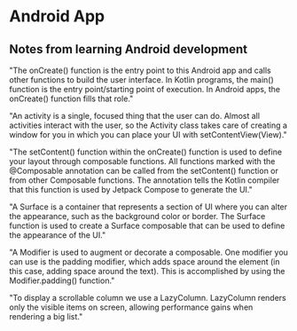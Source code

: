 # Android App

## Notes from learning Android development

"The onCreate() function is the entry point to this Android app and calls other functions to build the user interface. In Kotlin programs, the main() function is the entry point/starting point of execution. In Android apps, the onCreate() function fills that role."

"An activity is a single, focused thing that the user can do. Almost all activities interact with the user, so the Activity class takes care of creating a window for you in which you can place your UI with setContentView(View)."

"The setContent() function within the onCreate() function is used to define your layout through composable functions. All functions marked with the @Composable annotation can be called from the setContent() function or from other Composable functions. The annotation tells the Kotlin compiler that this function is used by Jetpack Compose to generate the UI."

"A Surface is a container that represents a section of UI where you can alter the appearance, such as the background color or border. The Surface function is used to create a Surface composable that can be used to define the appearance of the UI."

"A Modifier is used to augment or decorate a composable. One modifier you can use is the padding modifier, which adds space around the element (in this case, adding space around the text). This is accomplished by using the Modifier.padding() function."

"To display a scrollable column we use a LazyColumn. LazyColumn renders only the visible items on screen, allowing performance gains when rendering a big list."